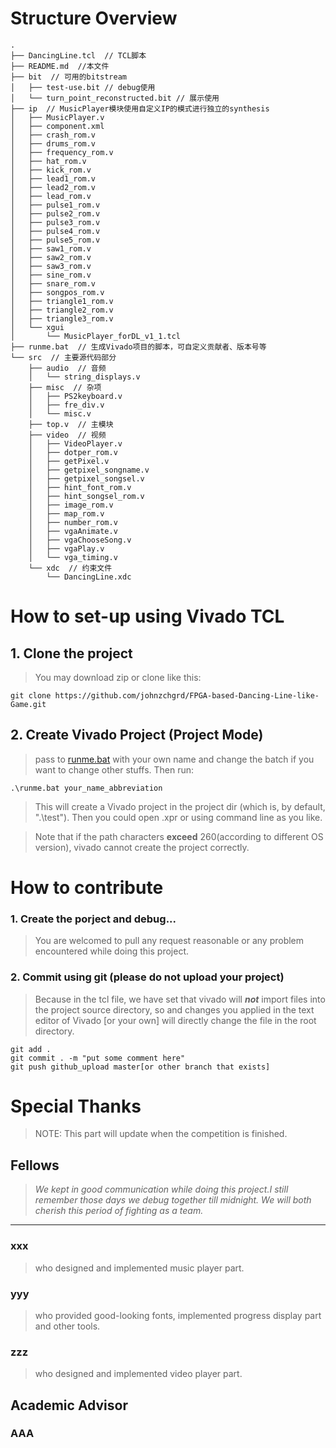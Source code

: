 # Structure Overview 
```
.    
├── DancingLine.tcl  // TCL脚本  
├── README.md  //本文件  
├── bit  // 可用的bitstream    
│   ├── test-use.bit // debug使用   
│   └── turn_point_reconstructed.bit // 展示使用    
├── ip  // MusicPlayer模块使用自定义IP的模式进行独立的synthesis    
│   ├── MusicPlayer.v    
│   ├── component.xml      
│   ├── crash_rom.v        
│   ├── drums_rom.v        
│   ├── frequency_rom.v    
│   ├── hat_rom.v          
│   ├── kick_rom.v         
│   ├── lead1_rom.v        
│   ├── lead2_rom.v        
│   ├── lead_rom.v         
│   ├── pulse1_rom.v      
│   ├── pulse2_rom.v       
│   ├── pulse3_rom.v    
│   ├── pulse4_rom.v    
│   ├── pulse5_rom.v    
│   ├── saw1_rom.v    
│   ├── saw2_rom.v    
│   ├── saw3_rom.v    
│   ├── sine_rom.v    
│   ├── snare_rom.v    
│   ├── songpos_rom.v    
│   ├── triangle1_rom.v    
│   ├── triangle2_rom.v    
│   ├── triangle3_rom.v    
│   └── xgui    
│       └── MusicPlayer_forDL_v1_1.tcl    
├── runme.bat  // 生成Vivado项目的脚本，可自定义贡献者、版本号等  
└── src  // 主要源代码部分  
    ├── audio  // 音频  
    │   └── string_displays.v    
    ├── misc  // 杂项  
    │   ├── PS2keyboard.v    
    │   ├── fre_div.v    
    │   └── misc.v    
    ├── top.v  // 主模块  
    ├── video  // 视频  
    │   ├── VideoPlayer.v    
    │   ├── dotper_rom.v    
    │   ├── getPixel.v    
    │   ├── getpixel_songname.v    
    │   ├── getpixel_songsel.v    
    │   ├── hint_font_rom.v    
    │   ├── hint_songsel_rom.v    
    │   ├── image_rom.v    
    │   ├── map_rom.v    
    │   ├── number_rom.v    
    │   ├── vgaAnimate.v    
    │   ├── vgaChooseSong.v      
    │   ├── vgaPlay.v       
    │   └── vga_timing.v    
    └── xdc  // 约束文件  
        └── DancingLine.xdc  
```
# How to set-up using Vivado TCL
## 1. Clone the project
>You may download zip or clone like this:
```
git clone https://github.com/johnzchgrd/FPGA-based-Dancing-Line-like-Game.git
```
## 2. Create Vivado Project (Project Mode)

>pass to [runme.bat]([./runme.bat](https://github.com/johnzchgrd/FPGA-based-Dancing-Line-like-Game/blob/master/runme.bat)) with your own name and change the batch if you want to change other stuffs.
Then run:
```
.\runme.bat your_name_abbreviation
```
>This will create a Vivado project in the project dir (which is, by default, ".\test"). Then you could open .xpr or using command line as you like.

>Note that if the path characters __exceed__ 260(according to different OS version), vivado cannot create the project correctly.

# How to contribute
### 1. Create the porject and debug...
>You are welcomed to pull any request reasonable or any problem encountered while doing this project.
### 2. Commit using git (please do not upload your project)
>Because in the tcl file, we have set that vivado will ___not___ import files into the project source directory, so and changes you applied in the text editor of Vivado [or your own] will directly change the file in the root directory.
```
git add . 
git commit . -m "put some comment here"
git push github_upload master[or other branch that exists]
```

# Special Thanks
>NOTE: This part will update when the competition is finished.
## Fellows
>_We kept in good communication while doing this project.I still remember those days we debug together till midnight. We will both cherish this period of fighting as a team._
---
### xxx
>who designed and implemented music player part.
### yyy
>who provided good-looking fonts, implemented progress display part and other tools.
### zzz
>who designed and implemented video player part.
## Academic Advisor
### __AAA__